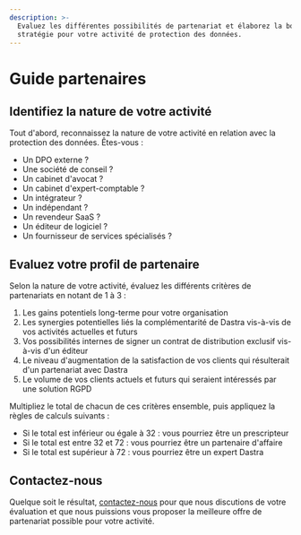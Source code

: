 ```yaml
---
description: >-
  Evaluez les différentes possibilités de partenariat et élaborez la bonne
  stratégie pour votre activité de protection des données.
---
```


# Guide partenaires

## Identifiez la nature de votre activité

Tout d'abord, reconnaissez la nature de votre activité en relation avec la protection des données. Êtes-vous :

* Un DPO externe ?
* Une société de conseil ?
* Un cabinet d'avocat ?
* Un cabinet d'expert-comptable ?
* Un intégrateur ?&#x20;
* Un indépendant ?
* Un revendeur SaaS ?
* Un éditeur de logiciel ?
* Un fournisseur de services spécialisés ?

## Evaluez votre profil de partenaire

Selon la nature de votre activité, évaluez les différents critères de partenariats en notant de 1 à 3 :

1. Les gains potentiels long-terme pour votre organisation
2. Les synergies potentielles liés la complémentarité de Dastra vis-à-vis de vos activités actuelles et futurs
3. Vos possibilités internes de signer un contrat de distribution exclusif vis-à-vis d'un éditeur
4. Le niveau d'augmentation de la satisfaction de vos clients qui résulterait d'un partenariat avec Dastra
5. Le volume de vos clients actuels et futurs qui seraient intéressés par une solution RGPD

Multipliez le total de chacun de ces critères ensemble, puis appliquez la règles de calculs suivants :

* Si le total est inférieur ou égale à 32 : vous pourriez être un prescripteur
* Si le total est entre 32 et 72 : vous pourriez être un partenaire d'affaire
* Si le total est supérieur à 72 : vous pourriez être un expert Dastra

## Contactez-nous

Quelque soit le résultat, [contactez-nous](https://www.dastra.eu/fr/contact?type=quote) pour que nous discutions de votre évaluation et que nous puissions vous proposer la meilleure offre de partenariat possible pour votre activité.
